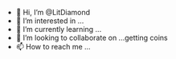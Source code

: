 - 👋 Hi, I’m @LitDiamond
- 👀 I’m interested in ...
- 🌱 I’m currently learning ...
- 💞️ I’m looking to collaborate on ...getting coins
- 📫 How to reach me ...

<!---
LitDiamond/LitDiamond is a ✨ special ✨ repository because its `README.md` (this file) appears on your GitHub profile.
You can click the Preview link to take a look at your changes.
--->
